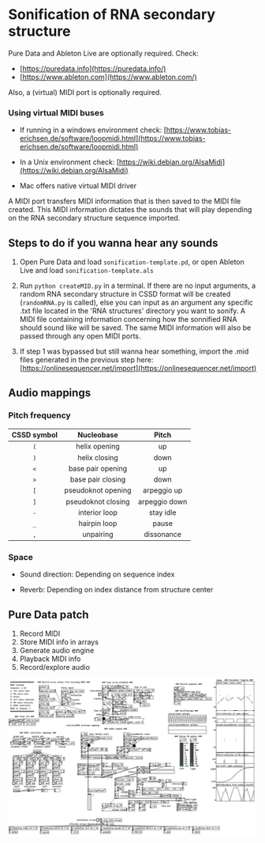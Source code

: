 # Sonification of RNA secondary structure

Pure Data and Ableton Live are optionally required. Check:
- [https://puredata.info](https://puredata.info/)
- [https://www.ableton.com](https://www.ableton.com/)

Also, a (virtual) MIDI port is optionally required.

### Using virtual MIDI buses

- If running in a windows environment check:
[https://www.tobias-erichsen.de/software/loopmidi.html](https://www.tobias-erichsen.de/software/loopmidi.html)

- In a Unix environment check:
[https://wiki.debian.org/AlsaMidi](https://wiki.debian.org/AlsaMidi)

- Mac offers native virtual MIDI driver


A MIDI port transfers MIDI information that is then saved to the MIDI file created.
This MIDI information dictates the sounds that will play depending on the RNA secondary structure sequence imported.

## Steps to do if you wanna hear any sounds

1. Open Pure Data and load `sonification-template.pd`, or open Ableton Live and load `sonification-template.als`

2. Run `python createMID.py` in a terminal. If there are no input arguments, a random  RNA secondary structure in CSSD format will be created (`randomRNA.py` is called), else you can input as an argument any specific .txt file located in the 'RNA structures' directory you want to sonify. A MIDI file containing information concerning how the sonnified RNA should sound like will be saved. The same MIDI information will also be passed through any open MIDI ports.


3. If step 1 was bypassed but still wanna hear something, import the .mid files generated in the previous step here: [https://onlinesequencer.net/import](https://onlinesequencer.net/import)
   
## Audio mappings

### Pitch frequency

| CSSD symbol | Nucleobase         | Pitch         |
| :--------:  |:------------------:| :------------:|
| `(`         | helix opening      | up            |
| `)`         | helix closing      | down          |
| `<`         | base pair opening  | up            |
| `>`         | base pair closing  | down          |
| `[`         | pseudoknot opening | arpeggio up   |
| `]`         | pseudoknot closing | arpeggio down |
| `-`         | interior loop      | stay idle     |
| `_`         | hairpin loop       | pause         |
| `,`         | unpairing          | dissonance    |

### Space

- Sound direction: Depending on sequence index
  
- Reverb: Depending on index distance from structure center

## Pure Data patch

1. Record MIDI
2. Store MIDI info in arrays
3. Generate audio engine
4. Playback MIDI info
5. Record/explore audio

![Pure data patch](/images/pdPatch.png)
